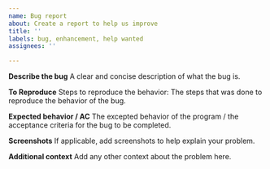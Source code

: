 ```yaml
---
name: Bug report
about: Create a report to help us improve
title: ''
labels: bug, enhancement, help wanted
assignees: ''

---
```


**Describe the bug**
A clear and concise description of what the bug is.

**To Reproduce**
Steps to reproduce the behavior:
The steps that was done to reproduce the behavior of the bug. 

**Expected behavior / AC**
The excepted behavior of the program / the acceptance criteria for the bug to be completed.

**Screenshots**
If applicable, add screenshots to help explain your problem.

**Additional context**
Add any other context about the problem here.
